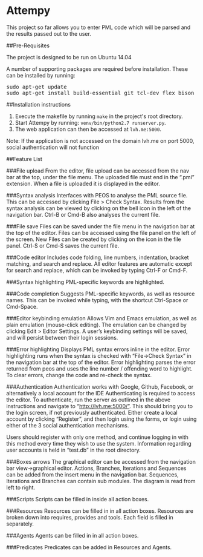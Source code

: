 # Attempy

This project so far allows you to enter PML code which will be parsed and the results passed out to the user. 

##Pre-Requisites

The project is designed to be run on Ubuntu 14.04

A number of supporting packages are required before installation. These can be installed by running:
<pre>
sudo apt-get update
sudo apt-get install build-essential git tcl-dev flex bison byacc check expect ncurses-dev libreadline-dev libxml2-dev python-pip nodejs libxslt-dev python-dev python-virtualenv happy alex ghc 
</pre>

##Installation instructions
1. Execute the makefile by running `make` in the project's root directory.
2. Start Attempy by running: `venv/bin/python2.7 runserver.py`.
3. The web application can then be accessed at `lvh.me:5000`.

Note: If the application is not accessed on the domain lvh.me on port 5000, social authentication will not function

##Feature List


###File upload
From the editor, file upload can be accessed from the nav bar at the top, under the file menu. The uploaded file must end in the “.pml” extension. When a file is uploaded it is displayed in the editor. 

###Syntax analysis
Interfaces with PEOS to analyse the PML source file. This can be accessed by clicking File > Check Syntax. Results from the syntax analysis can be viewed by clicking on the bell icon in the left of the navigation bar. Ctrl-B or Cmd-B also analyses the current file.

###File save
Files can be saved under the file menu in the navigation bar at the top of the editor. Files can be accessed using the file panel on the left of the screen. New Files can be created by clicking on the icon in the file panel. Ctrl-S or Cmd-S saves the current file.

###Code editor
Includes code folding, line numbers, indentation, bracket matching, and search and replace. All editor features are automatic except for search and replace, which can be invoked by typing Ctrl-F or Cmd-F.

###Syntax highlighting
PML-specific keywords are highlighted.

###Code completion
Suggests PML-specific keywords, as well as resource names. This can be invoked while typing, with the shortcut Ctrl-Space or Cmd-Space.

###Editor keybinding emulation
Allows Vim and Emacs emulation, as well as plain emulation (mouse-click editing). The emulation can be changed by clicking Edit > Editor Settings. A user’s keybinding settings will be saved, and will persist between their login sessions.

###Error highlighting
Displays PML syntax errors inline in the editor.
Error highlighting runs when the syntax is checked with “File->Check Syntax” in the navigation bar at the top of the editor. Error highlighting parses the error returned from peos and uses the line  number / offending word to highlight. 
To clear errors, change the code and re-check the syntax. 

###Authentication
Authentication works with Google, Github, Facebook, or alternatively a local account for the IDE
Authenticating is required to access the editor.
To authenticate, run the server as outlined in the above instructions and navigate to “http://lvh.me:5000/”. This should bring you to the login screen, if not previously authenticated. Either create a local account by clicking “Register”, and then login using the forms, or login using either of the 3 social authentication mechanisms. 

Users should register with only one method, and continue logging in with this method every time they wish to use the system. Information regarding user accounts is held in “test.db” in the root directory. 

###Boxes arrows
The graphical editor can be accessed from the navigation bar view->graphical editor. Actions, Branches, Iterations and Sequences can be added from the insert menu in the navigation bar. Sequences, Iterations and Branches can contain sub modules. The diagram is read from left to right. 

###Scripts
Scripts can be filled in inside all action boxes.

###Resources
Resources can be filled in in all action boxes. Resources are broken down into requires, provides and tools. Each field is filled in separately.

###Agents
Agents can  be filled in in all action boxes.

###Predicates
Predicates can be added in Resources and Agents.


